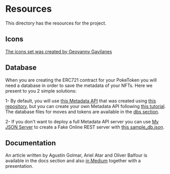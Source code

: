 # Resources

This directory has the resources for the project.

## Icons

[The icons set was created by Geovanny Gavilanes](https://www.iconfinder.com/iconsets/151-1)

## Database

When you are creating the ERC721 contract for your PokeToken you will need a database in order to save the metadata of your NFTs. Here we present to you 2 simple solutions:

1- By default, you will use [this Metadata API](https://cryptopokes.herokuapp.com/) that was created using [this repository](https://github.com/ProjectOpenSea/metadata-api-nodejs), but you can create your own Metadata API following [this tutorial](https://github.com/ProjectOpenSea/metadata-api-nodejs#readme). The database files for moves and tokens are available in the [dbs section](https://github.com/Obalfour/CryptoPokes/tree/main/resources/dbs).

2- If you don't want to deploy a full Metadata API server you can use [My JSON Server](https://my-json-server.typicode.com/) to create a Fake Online REST server with [this sample_db.json](https://github.com/Obalfour/CryptoPokes/blob/main/resources/dbs/sample_db.json).

## Documentation

An article written by Agustín Golmar, Ariel Atar and Oliver Balfour is available in the docs section and also [in Medium](https://oliver-balfour.medium.com/chainlink-the-decentralized-oracle-70f3bc95007b) together with a presentation.


